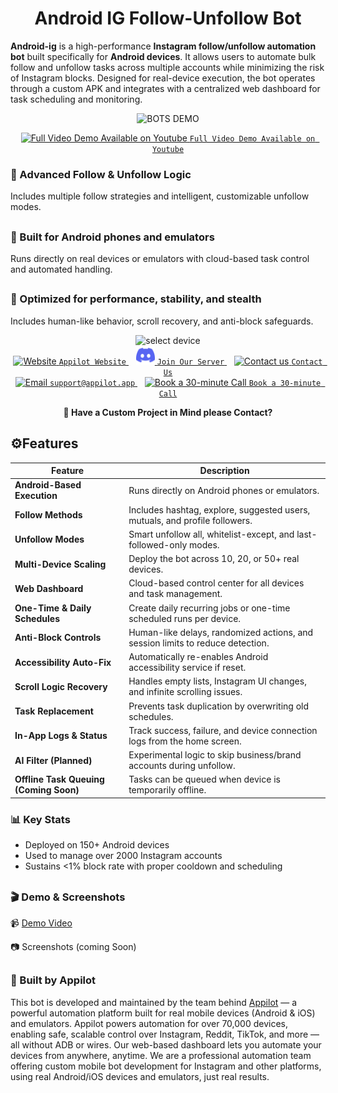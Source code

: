 <h1 align="center">Android IG Follow-Unfollow Bot</h1>

**Android-ig** is a high-performance **Instagram follow/unfollow automation bot** built specifically for **Android devices**. It allows users to automate bulk follow and unfollow tasks across multiple accounts while minimizing the risk of Instagram blocks. Designed for real-device execution, the bot operates through a custom APK and integrates with a centralized web dashboard for task scheduling and monitoring.


<p align="center">
  <img src="https://github.com/user-attachments/assets/480b9ec7-05ac-4ea8-b3f7-6005335fbc36"
       alt="BOTS DEMO"
       width="250px" />
  </p>
  
<div align="center">
  <a href="https://youtu.be/csCvtgMORN8?si=_bu5rPxWCobUaCmH">
  <img
    alt="Full Video Demo Available on Youtube"
    width="25px"
    src="https://github.com/user-attachments/assets/c685ef52-2bdd-464c-bd60-cc6e34e8e867"
  />
  <code>Full Video Demo Available on Youtube</code>
</a>
</div>

### 🔁 Advanced Follow & Unfollow Logic
Includes multiple follow strategies and intelligent, customizable unfollow modes.

##

### 📱 Built for Android phones and emulators
Runs directly on real devices or emulators with cloud-based task control and automated handling.

##

### 🧠 Optimized for performance, stability, and stealth
Includes human-like behavior, scroll recovery, and anti-block safeguards.

<div align="center">
  <img
    src="https://github.com/user-attachments/assets/d200549d-7613-446f-a43b-19a4117ca360"
    alt="select device"
    width="600px"
  />
</div>


<div align="center">
  <a href="https://appilot.app/">
    <img
      alt="Website"
      width="25px"
      src="https://github.com/user-attachments/assets/8e5f3af3-b098-4c1d-980d-df9aebc680d0"
    />
    <code>Appilot Website</code>
  </a>
  &nbsp;&nbsp;
  <a href="https://discord.gg/3CZ5muJdF2">
    <img
      alt="Join Our Server"
      width="30px"
      src="https://github.com/Zeeshanahmad4/RealEstateMate-WhatsApp-Group-Management-Bot/blob/main/discord-icon-svgrepo-com.svg"
    />
    <code>Join Our Server</code>
  </a>
  &nbsp;&nbsp;
  <a href="https://t.me/appilotdev">
    <img
      alt="Contact us"
      width="30px"
      src="https://edent.github.io/SuperTinyIcons/images/svg/telegram.svg"
    />
    <code>Contact Us</code>
  </a>
</div>

<div align="center">
  <a href="mailto:support@appilot.app">
  <img
    alt="Email"
    width="30px"
    src="https://github.com/user-attachments/assets/91c8d428-32b7-4be0-91fa-2e42c902b5b8"
  />
  <code>support@appilot.app</code>
</a>
  &nbsp;&nbsp;
  <a href="https://cal.com/app-pilot-m8i8oo/30min">
  <img
    alt="Book a 30-minute Call"
    width="30px"
    src="https://github.com/user-attachments/assets/cd3e5c7b-3e4e-4bb3-b242-bcc20ee78f13"
  />
  <code>Book a 30-minute Call</code>
</a>
<span>


<strong>📩 Have a Custom Project in Mind please Contact?</strong>
</div>

## ⚙️Features

| Feature                           | Description                                                                 |
|-----------------------------------|-----------------------------------------------------------------------------|
| **Android-Based Execution**       | Runs directly on Android phones or emulators. |
| **Follow Methods**    | Includes hashtag, explore, suggested users, mutuals, and profile followers. |
| **Unfollow Modes**    | Smart unfollow all, whitelist-except, and last-followed-only modes. |
| **Multi-Device Scaling**   | Deploy the bot across 10, 20, or 50+ real devices. |
| **Web Dashboard**      | Cloud-based control center for all devices and task management. |
| **One-Time & Daily Schedules**    | Create daily recurring jobs or one-time scheduled runs per device. |
| **Anti-Block Controls**           | Human-like delays, randomized actions, and session limits to reduce detection. |
| **Accessibility Auto-Fix**              | Automatically re-enables Android accessibility service if reset. |
| **Scroll Logic Recovery**     | Handles empty lists, Instagram UI changes, and infinite scrolling issues. |
| **Task Replacement**         | Prevents task duplication by overwriting old schedules. |
| **In-App Logs & Status**         | Track success, failure, and device connection logs from the home screen. |
| **AI Filter (Planned)**       | Experimental logic to skip business/brand accounts during unfollow. |
| **Offline Task Queuing (Coming Soon)**      | Tasks can be queued when device is temporarily offline. |


### 📊 Key Stats
- Deployed on 150+ Android devices
- Used to manage over 2000 Instagram accounts
- Sustains <1% block rate with proper cooldown and scheduling

##
### 🎬 Demo & Screenshots
📹 [Demo Video](https://youtu.be/csCvtgMORN8?si=KYi-di5ZWGwpLteb)

📷 Screenshots (coming Soon)

##
### 🧠 Built by Appilot
This bot is developed and maintained by the team behind [Appilot](https://www.appilot.com) — a powerful automation platform built for real mobile devices (Android & iOS) and emulators.
Appilot powers automation for over 70,000 devices, enabling safe, scalable control over Instagram, Reddit, TikTok, and more — all without ADB or wires. Our web-based dashboard lets you automate your devices from anywhere, anytime.
We are a professional automation team offering custom mobile bot development for Instagram and other platforms, using real Android/iOS devices and emulators, just real results.

